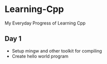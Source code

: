 # Learning-Cpp
My Everyday Progress of Learning Cpp

## Day 1
- Setup mingw and other toolkit for compiling
- Create hello world program